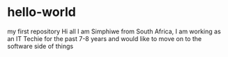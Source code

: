 # hello-world
my first repository
Hi all
I am Simphiwe from South Africa, I am working as an IT Techie for the past 7-8 years and would like to move on to the software side of things
